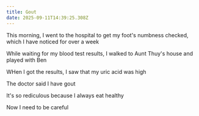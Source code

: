 ```yaml
---
title: Gout
date: 2025-09-11T14:39:25.308Z
---
```


This morning, I went to the hospital to get my foot's numbness checked, which I have noticed for over a week

While waiting for my blood test results, I walked to Aunt Thuy's house and played with Ben

WHen I got the results, I saw that my uric acid was high

The doctor said I have gout

It's so rediculous because I always eat healthy

Now I need to be careful
